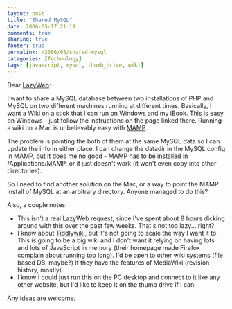 ```yaml
---
layout: post
title: "Shared MySQL"
date: 2006-05-17 21:19
comments: true
sharing: true
footer: true
permalink: /2006/05/shared-mysql
categories: [Technology]
tags: [javascript, mysql, thumb_drive, wiki]
---
```

<p>Dear <a href="http://www.lazyweb.org/">LazyWeb</a>:</p>

<p>I want to share a MySQL database between two installations of PHP and MySQL on two different machines running at different times.  Basically, I want a <a href="http://meta.wikimedia.org/wiki/Wiki_on_a_stick">Wiki on a stick</a> that I can run on Windows and my iBook.  This is easy on Windows - just follow the instructions on the page linked there.  Running a wiki on a Mac is unbelievably easy with <a href="http://www.mamp.info/">MAMP</a>.</p>

<p>The problem is pointing the both of them at the same MySQL data so I can update the info in either place.  I can change the datadir in the MySQL config in MAMP, but it does me no good - MAMP has to be installed in /Applications/MAMP, or it just doesn't work (it won't even copy into other directories).</p>

<p>So I need to find another solution on the Mac, or a way to point the MAMP install of MySQL at an arbitrary directory.  Anyone managed to do this?</p>

<p>Also, a couple notes:</p>
<ul>
<li>This isn't a real LazyWeb request, since I've spent about 8 hours dicking around with this over the past few weeks.  That's not too lazy....right?</li>
<li>I know about <a href="http://www.tiddlywiki.com/">Tiddlywiki</a>, but it's not going to scale the way I want it to.  This is going to be a big wiki and I don't want it relying on having lots and lots of JavaScript in memory (their homepage made Firefox complain about running too long).  I'd be open to other wiki systems (file based DB, maybe?) if they have the features of MediaWiki (revision history, mostly).</li>
<li>I know I could just run this on the PC desktop and connect to it like any other website, but I'd like to keep it on the thumb drive if I can.</li>
</ul>

<p>Any ideas are welcome.</p>
